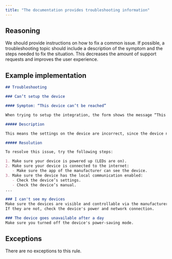 ```yaml
---
title: "The documentation provides troubleshooting information"
---
```


## Reasoning

We should provide instructions on how to fix a common issue.
If possible, a troubleshooting topic should include a description of the symptom and the steps needed to fix the situation.
This decreases the amount of support requests and improves the user experience.

## Example implementation

```markdown showLineNumbers
## Troubleshooting

### Can’t setup the device

#### Symptom: “This device can’t be reached”

When trying to setup the integration, the form shows the message “This device can’t be reached”.

##### Description

This means the settings on the device are incorrect, since the device needs to be enabled for local communication.

##### Resolution

To resolve this issue, try the following steps:

1. Make sure your device is powered up (LEDs are on).
2. Make sure your device is connected to the internet:
   - Make sure the app of the manufacturer can see the device.
3. Make sure the device has the local communication enabled:
   - Check the device’s settings.
   - Check the device’s manual.
...
 
### I can't see my devices
Make sure the devices are visible and controllable via the manufacturer's app.
If they are not, check the device's power and network connection.

### The device goes unavailable after a day
Make sure you turned off the device's power-saving mode.
```

## Exceptions

There are no exceptions to this rule.